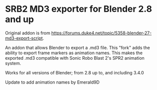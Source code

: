 # SRB2 MD3 exporter for Blender 2.8 and up
Original addon is from https://forums.duke4.net/topic/5358-blender-27-md3-export-script.

An addon that allows Blender to export a .md3 file. This "fork" adds the ability to export frame markers as animation names. This makes the exported .md3 compatible with Sonic Robo Blast 2's SPR2 animation system.

Works for all versions of Blender; from 2.8 up to, and including 3.4.0

Update to add animation names by Emerald9D
